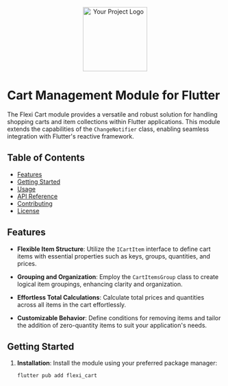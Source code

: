<div align="center">
  <img src="your-logo.png" alt="Your Project Logo" width="150">
</div>

# Cart Management Module for Flutter

The Flexi Cart module provides a versatile and robust solution for handling shopping carts and item collections within Flutter applications. This module extends the capabilities of the `ChangeNotifier` class, enabling seamless integration with Flutter's reactive framework.

## Table of Contents

- [Features](#features)
- [Getting Started](#getting-started)
- [Usage](#usage)
- [API Reference](#api-reference)
- [Contributing](#contributing)
- [License](#license)

## Features

- **Flexible Item Structure**: Utilize the `ICartItem` interface to define cart items with essential properties such as keys, groups, quantities, and prices.

- **Grouping and Organization**: Employ the `CartItemsGroup` class to create logical item groupings, enhancing clarity and organization.

- **Effortless Total Calculations**: Calculate total prices and quantities across all items in the cart effortlessly.

- **Customizable Behavior**: Define conditions for removing items and tailor the addition of zero-quantity items to suit your application's needs.

## Getting Started

1. **Installation**: Install the module using your preferred package manager:

   ```sh
   flutter pub add flexi_cart
   ```
